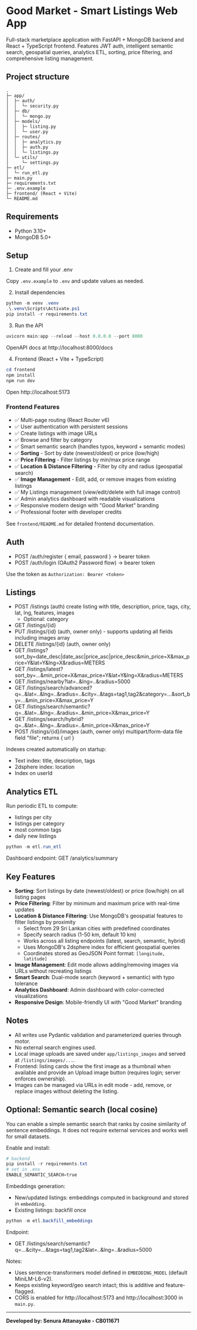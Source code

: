 # Good Market - Smart Listings Web App

Full-stack marketplace application with FastAPI + MongoDB backend and React + TypeScript frontend. Features JWT auth, intelligent semantic search, geospatial queries, analytics ETL, sorting, price filtering, and comprehensive listing management.

## Project structure

```
.
├─ app/
│  ├─ auth/
│  │  └─ security.py
│  ├─ db/
│  │  └─ mongo.py
│  ├─ models/
│  │  ├─ listing.py
│  │  └─ user.py
│  ├─ routes/
│  │  ├─ analytics.py
│  │  ├─ auth.py
│  │  └─ listings.py
│  └─ utils/
│     └─ settings.py
├─ etl/
│  └─ run_etl.py
├─ main.py
├─ requirements.txt
├─ .env.example
├─ frontend/ (React + Vite)
└─ README.md
```

## Requirements

- Python 3.10+
- MongoDB 5.0+

## Setup

1) Create and fill your .env

Copy `.env.example` to `.env` and update values as needed.

2) Install dependencies

```powershell
python -m venv .venv
.\.venv\Scripts\Activate.ps1
pip install -r requirements.txt
```

3) Run the API

```powershell
uvicorn main:app --reload --host 0.0.0.0 --port 8000
```

OpenAPI docs at http://localhost:8000/docs

4) Frontend (React + Vite + TypeScript)

```powershell
cd frontend
npm install
npm run dev
```

Open http://localhost:5173

### Frontend Features
- ✅ Multi-page routing (React Router v6)
- ✅ User authentication with persistent sessions
- ✅ Create listings with image URLs
- ✅ Browse and filter by category
- ✅ Smart semantic search (handles typos, keyword + semantic modes)
- ✅ **Sorting** - Sort by date (newest/oldest) or price (low/high)
- ✅ **Price Filtering** - Filter listings by min/max price range
- ✅ **Location & Distance Filtering** - Filter by city and radius (geospatial search)
- ✅ **Image Management** - Edit, add, or remove images from existing listings
- ✅ My Listings management (view/edit/delete with full image control)
- ✅ Admin analytics dashboard with readable visualizations
- ✅ Responsive modern design with "Good Market" branding
- ✅ Professional footer with developer credits

See `frontend/README.md` for detailed frontend documentation.

## Auth

- POST /auth/register { email, password } -> bearer token
- POST /auth/login (OAuth2 Password flow) -> bearer token

Use the token as `Authorization: Bearer <token>`

## Listings

- POST /listings (auth) create listing with title, description, price, tags, city, lat, lng, features, images
	- Optional: category
- GET /listings/{id}
- PUT /listings/{id} (auth, owner only) - supports updating all fields including images array
- DELETE /listings/{id} (auth, owner only)
- GET /listings?sort_by=date_desc|date_asc|price_asc|price_desc&min_price=X&max_price=Y&lat=Y&lng=X&radius=METERS
- GET /listings/latest?sort_by=...&min_price=X&max_price=Y&lat=Y&lng=X&radius=METERS
- GET /listings/nearby?lat=..&lng=..&radius=5000
- GET /listings/search/advanced?q=..&lat=..&lng=..&radius=..&city=..&tags=tag1,tag2&category=...&sort_by=...&min_price=X&max_price=Y
- GET /listings/search/semantic?q=..&lat=..&lng=..&radius=..&min_price=X&max_price=Y
- GET /listings/search/hybrid?q=..&lat=..&lng=..&radius=..&min_price=X&max_price=Y
- POST /listings/{id}/images (auth, owner only) multipart/form-data file field "file"; returns { url }

Indexes created automatically on startup:
- Text index: title, description, tags
- 2dsphere index: location
- Index on userId

## Analytics ETL

Run periodic ETL to compute:
- listings per city
- listings per category
- most common tags
- daily new listings

```powershell
python -m etl.run_etl
```

Dashboard endpoint: GET /analytics/summary

## Key Features

- **Sorting**: Sort listings by date (newest/oldest) or price (low/high) on all listing pages
- **Price Filtering**: Filter by minimum and maximum price with real-time updates
- **Location & Distance Filtering**: Use MongoDB's geospatial features to filter listings by proximity
  - Select from 29 Sri Lankan cities with predefined coordinates
  - Specify search radius (1-50 km, default 10 km)
  - Works across all listing endpoints (latest, search, semantic, hybrid)
  - Uses MongoDB's 2dsphere index for efficient geospatial queries
  - Coordinates stored as GeoJSON Point format: `[longitude, latitude]`
- **Image Management**: Edit mode allows adding/removing images via URLs without recreating listings
- **Smart Search**: Dual-mode search (keyword + semantic) with typo tolerance
- **Analytics Dashboard**: Admin dashboard with color-corrected visualizations
- **Responsive Design**: Mobile-friendly UI with "Good Market" branding

## Notes

- All writes use Pydantic validation and parameterized queries through motor.
- No external search engines used.
- Local image uploads are saved under `app/listings_images` and served at `/listings/images/...`.
- Frontend: listing cards show the first image as a thumbnail when available and provide an Upload image button (requires login; server enforces ownership).
- Images can be managed via URLs in edit mode - add, remove, or replace images without deleting the listing.
 
## Optional: Semantic search (local cosine)

You can enable a simple semantic search that ranks by cosine similarity of sentence embeddings. It does not require external services and works well for small datasets.

Enable and install:

```powershell
# backend
pip install -r requirements.txt
# set in .env
ENABLE_SEMANTIC_SEARCH=true
```

Embeddings generation:
- New/updated listings: embeddings computed in background and stored in `embedding`.
- Existing listings: backfill once

```powershell
python -m etl.backfill_embeddings
```

Endpoint:
- GET /listings/search/semantic?q=...&city=...&tags=tag1,tag2&lat=..&lng=..&radius=5000

Notes:
- Uses sentence-transformers model defined in `EMBEDDING_MODEL` (default MiniLM-L6-v2).
- Keeps existing keyword/geo search intact; this is additive and feature-flagged.
- CORS is enabled for http://localhost:5173 and http://localhost:3000 in `main.py`.

---

**Developed by: Senura Attanayake - CB011671**
